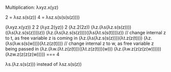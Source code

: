 Multiplication: λxyz.x(yz)

2 = λsz.s(s(z))
4 = λsz.s(s(s(s(z))))

(λxyz.x(yz)) 2 2
(λyz.2(yz)) 2
(λz.2(2z))
(λz.(λs(λz.s(s(z))))((λs(λz.s(s(z))))z))
(λz.(λs(λz.s(s(z))))((λs(λt.s(s(t))))z)) // change internal z to t, as free variable z is coming in
(λz.(λs(λz.s(s(z))))(λt.z(z(t))))
(λz.(λs(λw.s(s(w))))(λt.z(z(t)))) // change internal z to w, as free variable z being passed in
(λz.(λw.(λt.z(z(t)))((λt.z(z(t)))(w)))
(λz.(λw.z(z(z(z(w))))))
(λzw.z(z(z(z(w))))) === 4

λs.(λz.s(s(z))) instead of λsz.s(s(z))
